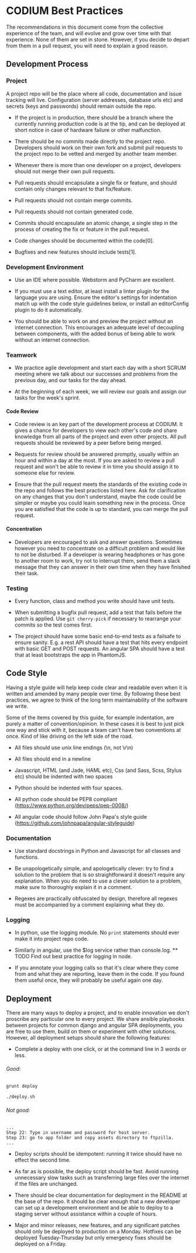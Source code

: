 # CODIUM Best Practices

The recommendations in this document come from the collective experience of the team, and will evolve and grow over time with that experience.  None of them are set in stone.  However, if you decide to depart from them in a pull request, you will need to explain a good reason.

## Development Process

### Project

A project repo will be the place where all code, documentation and issue tracking will live.  Configuration (server addresses, database urls etc) and secrets (keys and passwords) should remain outside the repo.

- If the project is in production, there should be a branch where the currently running production code is at the tip, and can be deployed at short notice in case of hardware failure or other malfunction.

- There should be no commits made directly to the project repo.  Developers should work on their own fork and submit pull requests to the project repo to be vetted and merged by another team member.

- Whenever there is more than one developer on a project, developers should not merge their own pull requests.

- Pull requests should encapsulate a single fix or feature, and should contain only changes relevant to that fix/feature.

- Pull requests should not contain merge commits.

- Pull requests should not contain generated code.

- Commits should encapsulate an atomic change, a single step in the process of creating the fix or feature in the pull request.

- Code changes should be documented within the code[0].

- Bugfixes and new features should include tests[1].

### Development Environment

- Use an IDE where possible.  Webstorm and PyCharm are excellent.

- If you must use a text editor, at least install a linter plugin for the language you are using.  Ensure the editor's settings for indentation match up with the code style guidelines below, or install an editorConfig plugin to do it automatically.

- You should be able to work on and preview the project without an internet connection.  This encourages an adequate level of decoupling between components, with the added bonus of being able to work without an internet connection.
 
### Teamwork

- We practice agile development and start each day with a short SCRUM meeting where we talk about our successes and problems from the previous day, and our tasks for the day ahead.

- At the beginning of each week, we will review our goals and assign our tasks for the week's sprint.

#### Code Review

- Code review is an key part of the development process at CODIUM.  It gives a chance for developers to view each other's code and share knowledge from all parts of the project and even other projects.  All pull requests should be reviewed by a peer before being merged.

- Requests for review should be answered promptly, usually within an hour and within a day at the most.  If you are asked to review a pull request and won't be able to review it in time you should assign it to someone else for review.

- Ensure that the pull request meets the standards of the existing code in the repo and follows the best practices listed here.  Ask for clarification on any changes that you don't understand, maybe the code could be simpler or maybe you could learn something new in the process.  Once you are satisfied that the code is up to standard, you can merge the pull request.

#### Concentration

- Developers are encouraged to ask and answer questions.  Sometimes however you need to concentrate on a difficult problem and would like to not be disturbed.  If a developer is wearing headphones or has gone to another room to work, try not to interrupt them, send them a slack message that they can answer in their own time when they have finished their task.

### Testing

- Every function, class and method you write should have unit tests.

- When submitting a bugfix pull request, add a test that fails before the patch is applied.  Use `git cherry-pick` if necessary to rearrange your commits so the test comes first.

- The project should have some basic end-to-end tests as a failsafe to ensure sanity.  E.g. a rest API should have a test that hits every endpoint with basic GET and POST requests.  An angular SPA should have a test that at least bootstraps the app in PhantomJS.

## Code Style

Having a style guide will help keep code clear and readable even when it is written and amended by many people over time.  By following these best practices, we agree to think of the long term maintainability of the software we write.

Some of the items covered by this guide, for example indentation, are purely a matter of convention/opinion.  In these cases it is best to just pick one way and stick with it, because a team can't have two conventions at once.  Kind of like driving on the left side of the road.

- All files should use unix line endings (\n, not \r\n)

- All files should end in a newline

- Javascript, HTML (and Jade, HAML etc), Css (and Sass, Scss, Stylus etc) should be indented with two spaces

- Python should be indented with four spaces.

- All python code should be PEP8 compliant (https://www.python.org/dev/peps/pep-0008/)

- All angular code should follow John Papa's style guide (https://github.com/johnpapa/angular-styleguide)

### Documentation

- Use standard docstrings in Python and Javascript for all classes and functions.

- Be unapologetically simple, and apologetically clever: try to find a solution to the problem that is so straightforward it doesn't require any explanation.  When you do need to use a clever solution to a problem, make sure to thoroughly explain it in a comment.

- Regexes are practically obfuscated by design, therefore all regexes must be accompanied by a comment explaining what they do.

### Logging

- In python, use the logging module.  No `print` statements should ever make it into project repo code.

- Similarly in angular, use the $log service rather than console.log. ** TODO Find out best practice for logging in node.

- If you annotate your logging calls so that it's clear where they come from and what they are reporting, leave them in the code.  If you found them useful once, they will probably be useful again one day.

## Deployment

There are many ways to deploy a project, and to enable innovation we don't proscribe any particular one to every project.  We share ansible playbooks between projects for common django and angular SPA deployments, you are free to use them, build on them or experiment with other solutions.  However, all deployment setups should share the following features:

- Complete a deploy with one click, or at the command line in 3 words or less.

###### Good:
```bash
grunt deploy
```

```bash
./deploy.sh
```

###### Not good:
```
...
Step 22: Type in username and password for host server.
Step 23: go to app folder and copy assets directory to ftpzilla.
...
```

- Deploy scripts should be idempotent: running it twice should have no effect the second time.

- As far as is possible, the deploy script should be fast.  Avoid running unnecessary slow tasks such as transferring large files over the internet if the files are unchanged.

- There should be clear documentation for deployment in the README at the base of the repo.  It should be clear enough that a new developer can set up a development environment and be able to deploy to a staging server without assistance within a couple of hours.

- Major and minor releases, new features, and any significant patches should only be deployed to production on a Monday.  Hotfixes can be deployed Tuesday-Thursday but only emergency fixes should be deployed on a Friday.
